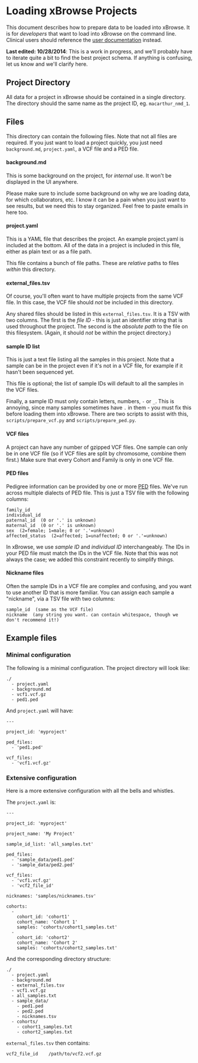 Loading xBrowse Projects
========================

This document describes how to prepare data to be loaded into xBrowse.
It is for *developers* that want to load into xBrowse on the command line.
Clinical users should reference the [user documentation](https://atgu.mgh.harvard.edu/xbrowse/docs/loading-data) instead.

**Last edited: 10/28/2014**: This is a work in progress, and we'll probably have to iterate quite a bit to find the best project schema.
If anything is confusing, let us know and we'll clarify here.

## Project Directory 

All data for a project in xBrowse should be contained in a single directory. 
The directory should the same name as the project ID, eg. `macarthur_nmd_1`.

## Files

This directory can contain the following files.
Note that not all files are required.
If you just want to load a project quickly, you just need `background.md`, `project.yaml`, a VCF file and a PED file.

#### background.md

This is some background on the project, for *internal* use.
It won't be displayed in the UI anywhere.

Please make sure to include some background on why we are loading data, for which collaborators, etc.
I know it can be a pain when you just want to see results, but we need this to stay organized.
Feel free to paste emails in here too.

#### project.yaml

This is a YAML file that describes the project. 
An example project.yaml is included at the bottom. 
All of the data in a project is included in this file, 
either as plain text or as a file path. 

This file contains a bunch of file paths. 
These are *relative* paths to files *within* this directory. 

#### external_files.tsv

Of course, you'll often want to have multiple projects from the same VCF file. 
In this case, the VCF file should *not* be included in this directory. 

Any shared files should be listed in this `external_files.tsv`. 
It is a TSV with two columns. The first is the *file ID* - this is just an identifier string that is used throughout the project. 
The second is the *absolute path* to the file on this filesystem. 
(Again, it should *not* be within the project directory.)

#### sample ID list

This is just a text file listing all the samples in this project.
Note that a sample can be in the project even if it's not in a VCF file, for example if it hasn't been sequenced yet.

This file is optional; the list of sample IDs will default to all the samples in the VCF files.

Finally, a sample ID must only contain letters, numbers, `-` or `_`.
This is annoying, since many samples sometimes have `.` in them - you must fix this before loading them into xBrowse.
There are two scripts to assist with this, `scripts/prepare_vcf.py` and `scripts/prepare_ped.py`.

#### VCF files

A project can have any number of gzipped VCF files. 
One sample can only be in one VCF file (so if VCF files are split by chromosome, combine them first.) 
Make sure that every Cohort and Family is only in one VCF file.

#### PED files

Pedigree information can be provided by one or more [PED](http://pngu.mgh.harvard.edu/~purcell/plink/data.shtml#ped) files.
We've run across multiple dialects of PED file. This is just a TSV file with the following columns:

    family_id
    individual_id
    paternal_id  (0 or '.' is unknown)
    maternal_id  (0 or '.' is unknown)
    sex  (2=female; 1=male; 0 or '.'=unknown)
    affected_status  (2=affected; 1=unaffected; 0 or '.'=unknown)

In xBrowse, we use *sample ID* and *individual ID* interchangeably.
The IDs in your PED file must match the IDs in the VCF file.
Note that this was not always the case; we added this constraint recently to simplify things.

#### Nickname files

Often the sample IDs in a VCF file are complex and confusing, and you want to use another ID that is more familiar.
You can assign each sample a "nickname", via a TSV file with two columns:

    sample_id  (same as the VCF file)
    nickname  (any string you want. can contain whitespace, though we don't recommend it!)

## Example files

### Minimal configuration

The following is a minimal configuration. The project directory will look like:

    ./
      - project.yaml
      - background.md
      - vcf1.vcf.gz
      - ped1.ped

And `project.yaml` will have:

	---

	project_id: 'myproject'

	ped_files:
	  - 'ped1.ped'

	vcf_files:
	  - 'vcf1.vcf.gz'

### Extensive configuration

Here is a more extensive configuration with all the bells and whistles.

The `project.yaml` is:

	--- 

	project_id: 'myproject'

	project_name: 'My Project'

	sample_id_list: 'all_samples.txt'

	ped_files:
	  - 'sample_data/ped1.ped'
	  - 'sample_data/ped2.ped'

	vcf_files: 
	  - 'vcf1.vcf.gz'
	  - 'vcf2_file_id' 

	nicknames: 'samples/nicknames.tsv'

	cohorts: 
	  - 
	  	cohort_id: 'cohort1'
	  	cohort_name: 'Cohort 1'
	  	samples: 'cohorts/cohort1_samples.txt'
	  -
	  	cohort_id: 'cohort2'
	  	cohort_name: 'Cohort 2'
	  	samples: 'cohorts/cohort2_samples.txt'

And the corresponding directory structure:

    ./
      - project.yaml
      - background.md
      - external_files.tsv
      - vcf1.vcf.gz
      - all_samples.txt
      - sample_data/
        - ped1.ped
        - ped2.ped
        - nicknames.tsv
      - cohorts/
        - cohort1_samples.txt
        - cohort2_samples.txt

`external_files.tsv` then contains:

    vcf2_file_id    /path/to/vcf2.vcf.gz
